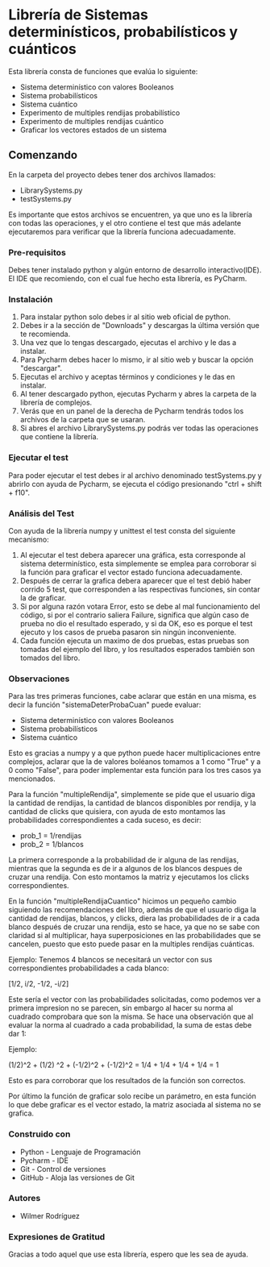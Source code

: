 # Librería de Sistemas determinísticos, probabilísticos y cuánticos
Esta librería consta de funciones que evalúa lo siguiente: 
- Sistema determinístico con valores Booleanos
- Sistema probabilísticos
- Sistema cuántico 
- Experimento de multiples rendijas probabilístico
- Experimento de multiples rendijas cuántico
- Graficar los vectores estados de un sistema
## Comenzando 
En la carpeta del proyecto debes tener dos archivos llamados:
* LibrarySystems.py
* testSystems.py

Es importante que estos archivos se encuentren, ya que uno es la librería con todas las operaciones, y el otro contiene el test que más adelante ejecutaremos
para verificar que la librería funciona adecuadamente.
### Pre-requisitos
Debes tener instalado python y algún entorno de desarrollo interactivo(IDE). El IDE que recomiendo, con el cual fue hecho esta librería, es PyCharm.
### Instalación
1. Para instalar python solo debes ir al sitio web oficial de python.
2. Debes ir a la sección de "Downloads" y descargas la última versión que te recomienda. 
3. Una vez que lo tengas descargado, ejecutas el archivo y le das a instalar.
4. Para Pycharm debes hacer lo mismo, ir al sitio web y buscar la opción "descargar".
5. Ejecutas el archivo y aceptas términos y condiciones y le das en instalar.
6. Al tener descargado python, ejecutas Pycharm y abres la carpeta de la librería de complejos.
7. Verás que en un panel de la derecha de Pycharm tendrás todos los archivos de la carpeta que se usaran.
8. Si abres el archivo LibrarySystems.py podrás ver todas las operaciones que contiene la librería.
### Ejecutar el test
Para poder ejecutar el test debes ir al archivo denominado testSystems.py y abrirlo con ayuda de Pycharm, se ejecuta el código presionando "ctrl + shift + f10".
### Análisis del Test
Con ayuda de la librería numpy y unittest el test consta del siguiente mecanismo:
1. Al ejecutar el test debera aparecer una gráfica, esta corresponde al sistema determinístico, esta simplemente se emplea para corroborar si la función para graficar el vector estado funciona adecuadamente.
2. Después de cerrar la grafica debera aparecer que el test debió haber corrido 5 test, que corresponden a las respectivas funciones, sin contar la de graficar.
3. Si por alguna razón votara Error, esto se debe al mal funcionamiento del código, si por el contrario saliera Failure, significa que algún caso de prueba no dio el resultado esperado, y si da OK, eso es porque el test ejecuto y los casos de prueba pasaron sin ningún inconveniente.
4. Cada función ejecuta un maximo de dos pruebas, estas pruebas son tomadas del ejemplo del libro, y los resultados esperados también son tomados del libro.
### Observaciones
Para las tres primeras funciones, cabe aclarar que están en una misma, es decir la función "sistemaDeterProbaCuan" puede evaluar:

- Sistema determinístico con valores Booleanos
- Sistema probabilísticos
- Sistema cuántico 

Esto es gracias a numpy y a que python puede hacer multiplicaciones entre complejos, aclarar que la de valores boléanos tomamos a 1 como "True" y a 0 como "False", para poder implementar esta función para los tres casos ya mencionados. 

Para la función "multipleRendija", simplemente se pide que el usuario diga la cantidad de rendijas, la cantidad de blancos disponibles por rendija, y la cantidad de clicks que quisiera, con ayuda de esto montamos las probabilidades correspondientes a cada suceso, es decir:

- prob_1 = 1/rendijas
- prob_2 = 1/blancos

La primera corresponde a la probabilidad de ir alguna de las rendijas, mientras que la segunda es de ir a algunos de los blancos despues de cruzar una rendija.
Con esto montamos la matriz y ejecutamos los clicks correspondientes.

En la función "multipleRendijaCuantico" hicimos un pequeño cambio siguiendo las recomendaciones del libro, además de que el usuario diga la cantidad de rendijas, blancos, y clicks, diera las probabilidades de ir a cada blanco después de cruzar una rendija, esto se hace, ya que no se sabe con claridad si al multiplicar, haya superposiciones en las probabilidades que se cancelen, puesto que esto puede pasar en la multiples rendijas cuánticas.

Ejemplo:
Tenemos 4 blancos se necesitará un vector con sus correspondientes probabilidades a cada blanco:

[1/2, i/2, -1/2, -i/2]

Este sería el vector con las probabilidades solicitadas, como podemos ver a primera impresion no se parecen, sin embargo al hacer su norma al cuadrado comprobara que son la misma.
Se hace una observación que al evaluar la norma al cuadrado a cada probabilidad, la suma de estas debe dar 1:

Ejemplo:

(1/2)^2 + (1/2) ^2  + (-1/2)^2 + (-1/2)^2 = 1/4 + 1/4 + 1/4 + 1/4 = 1

Esto es para corroborar que los resultados de la función son correctos.

Por último la función de graficar solo recibe un parámetro, en esta función lo que debe graficar es el vector estado, la matriz asociada al sistema no se grafica.
### Construido con
* Python - Lenguaje de Programación
* Pycharm - IDE
* Git - Control de versiones
* GitHub - Aloja las versiones de Git
### Autores
* Wilmer Rodríguez
### Expresiones de Gratitud
Gracias a todo aquel que use esta librería, espero que les sea de ayuda.
